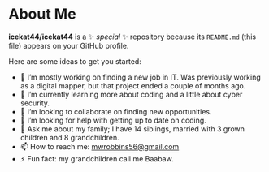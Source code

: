 # About Me

**icekat44/icekat44** is a ✨ _special_ ✨ repository because its `README.md` (this file) appears on your GitHub profile.

Here are some ideas to get you started:

- 🔭 I’m mostly working on finding a new job in IT. Was previously working as a digital mapper, but that project ended a couple of months ago. 
- 🌱 I’m currently learning more about coding and a little about cyber security. 
- 👯 I’m looking to collaborate on finding new opportunities. 
- 🤔 I’m looking for help with getting up to date on coding. 
- 💬 Ask me about my family; I have 14 siblings, married with 3 grown children and 8 grandchildren. 
- 📫 How to reach me: mwrobbins56@gmail.com
- ⚡ Fun fact: my grandchildren call me Baabaw. 

